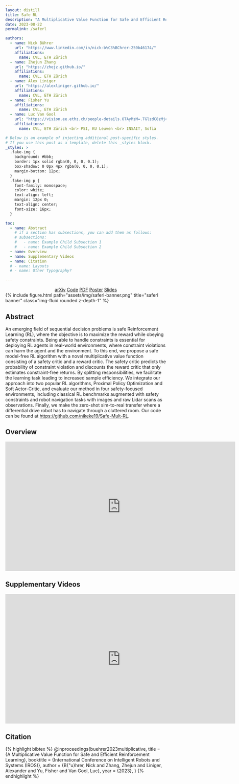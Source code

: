 ```yaml
---
layout: distill
title: Safe RL
description: "A Multiplicative Value Function for Safe and Efficient Reinforcement Learning"
date: 2023-08-22
permalink: /saferl

authors:
  - name: Nick Bührer
    url: "https://www.linkedin.com/in/nick-b%C3%BChrer-250b46174/"
    affiliations:
      name: CVL, ETH Zürich
  - name: Zhejun Zhang
    url: "https://zhejz.github.io/"
    affiliations:
      name: CVL, ETH Zürich
  - name: Alex Liniger
    url: "https://alexliniger.github.io/"
    affiliations:
      name: CVL, ETH Zürich
  - name: Fisher Yu
    affiliations:
      name: CVL, ETH Zürich
  - name: Luc Van Gool
    url: "https://vision.ee.ethz.ch/people-details.OTAyMzM=.TGlzdC8zMjcxLC0xOTcxNDY1MTc4.html"
    affiliations:
      name: CVL, ETH Zürich <br> PSI, KU Leuven <br> INSAIT, Sofia

# Below is an example of injecting additional post-specific styles.
# If you use this post as a template, delete this _styles block.
_styles: >
  .fake-img {
    background: #bbb;
    border: 1px solid rgba(0, 0, 0, 0.1);
    box-shadow: 0 0px 4px rgba(0, 0, 0, 0.1);
    margin-bottom: 12px;
  }
  .fake-img p {
    font-family: monospace;
    color: white;
    text-align: left;
    margin: 12px 0;
    text-align: center;
    font-size: 16px;
  }

toc:
  - name: Abstract
    # if a section has subsections, you can add them as follows:
    # subsections:
    #   - name: Example Child Subsection 1
    #   - name: Example Child Subsection 2
  - name: Overview
  - name: Supplementary Videos
  - name: Citation
  # - name: Layouts
  # - name: Other Typography?

---
```

<center>
<div class="links">
<a href="https://arxiv.org/abs/2303.04118" class="btn btn-sm z-depth-1" role="button" target="_blank">arXiv</a>
<a href="https://github.com/nikeke19/Safe-Mult-RL" class="btn btn-sm z-depth-1" role="button" target="_blank">Code</a>
<a href="/assets/pdf/saferl_arxiv.pdf" class="btn btn-sm z-depth-1" role="button" target="_blank">PDF</a>
<a href="/assets/pdf/saferl_poster.pdf" class="btn btn-sm z-depth-1" role="button" target="_blank">Poster</a>
<a href="/assets/pdf/saferl_slides.pdf" class="btn btn-sm z-depth-1" role="button" target="_blank">Slides</a>
</div>
</center>

<div class="row">
    <div class="col-sm mt-3 mt-md-0">
        {% include figure.html path="assets/img/saferl-banner.png" title="saferl banner" class="img-fluid rounded z-depth-1" %}
    </div>
</div>

## Abstract

An emerging field of sequential decision problems is safe Reinforcement Learning (RL), where the objective is to maximize the reward while obeying safety constraints. Being able to handle constraints is essential for deploying RL agents in real-world environments, where constraint violations can harm the agent and the environment. To this end, we propose a safe model-free RL algorithm with a novel multiplicative value function consisting of a safety critic and a reward critic. The safety critic predicts the probability of constraint violation and discounts the reward critic that only estimates constraint-free returns. By splitting responsibilities, we facilitate the learning task leading to increased sample efficiency. We integrate our approach into two popular RL algorithms, Proximal Policy Optimization and Soft Actor-Critic, and evaluate our method in four safety-focused environments, including classical RL benchmarks augmented with safety constraints and robot navigation tasks with images and raw Lidar scans as observations. Finally, we make the zero-shot sim-to-real transfer where a differential drive robot has to navigate through a cluttered room. Our code can be found at https://github.com/nikeke19/Safe-Mult-RL.

## Overview

<iframe width="720" height="405" src="https://www.youtube.com/embed/5yr__lEK_bU" title="YouTube video player" frameborder="0" allow="accelerometer; autoplay; clipboard-write; encrypted-media; gyroscope; picture-in-picture" allowfullscreen></iframe>

## Supplementary Videos

<iframe width="720" height="405" src="https://www.youtube.com/embed/mw05UC4Imfc" title="YouTube video player" frameborder="0" allow="accelerometer; autoplay; clipboard-write; encrypted-media; gyroscope; picture-in-picture" allowfullscreen></iframe>

## Citation

{% highlight bibtex %}
@inproceedings{buehrer2023multiplicative,
  title = {A Multiplicative Value Function for Safe and Efficient Reinforcement Learning},
  booktitle = {International Conference on Intelligent Robots and Systems (IROS)},
  author = {B{\"u}hrer, Nick and Zhang, Zhejun and Liniger, Alexander and Yu, Fisher and Van Gool, Luc},
  year = {2023},
}
{% endhighlight %}
